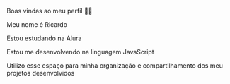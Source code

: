 Boas vindas ao meu perfil 💙💙

Meu nome é Ricardo


Estou estudando na Alura

Estou me desenvolvendo na linguagem JavaScript

Utilizo esse espaço para minha organização e compartilhamento dos meu projetos desenvolvidos
